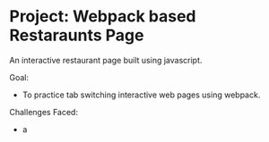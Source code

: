# Project: Webpack based Restaraunts Page

An interactive restaurant page built using javascript.

Goal:
- To practice tab switching interactive web pages using webpack.

Challenges Faced:
- a
